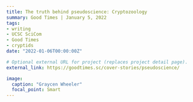 ```yaml
---
title: The truth behind pseudoscience: Cryptozoology
summary: Good Times | January 5, 2022
tags:
- writing
- UCSC SciCom
- Good Times
- cryptids
date: "2022-01-06T00:00:00Z"

# Optional external URL for project (replaces project detail page).
external_link: https://goodtimes.sc/cover-stories/pseudoscience/

image:
  caption: "Graycen Wheeler"
  focal_point: Smart
---
```

